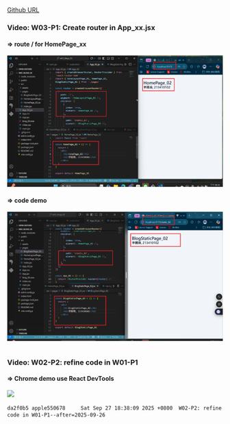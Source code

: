 [Github URL](https://github.com/apple550678/1141-2N-demo-apple-02)

### Video: W03-P1: Create router in App_xx.jsx

#### => route / for HomePage_xx

![](w03-p1-1.png)

#### => code demo

![](w03-p1-2.png)

```

```

### Video: W02-P2: refine code in W01-P1

#### => Chrome demo use React DevTools

![](w02-p2.png)

```
da2f0b5 apple550678     Sat Sep 27 18:38:09 2025 +0800  W02-P2: refine code in W01-P1--after=2025-09-26
```
